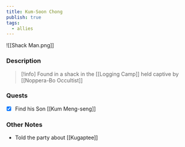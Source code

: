 ```yaml
---
title: Kum-Soon Chong
publish: true
tags:
  - allies
---
```

![[Shack Man.png]]
### Description
> [!info] Found in a shack in the [[Logging Camp]] held captive by [[Noppera-Bo Occultist]]
### Quests
- [x] Find his Son [[Kum Meng-seng]]
### Other Notes
- Told the party about [[Kugaptee]]